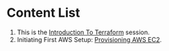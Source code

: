 # Content List

1. This is the [Introduction To Terraform](Guide/Introduction.md) session.
2. Initiating First AWS Setup: [Provisioning AWS EC2](Guide/Provisioning_AWS_EC2.md). 